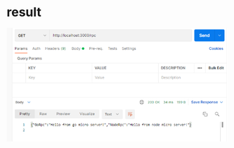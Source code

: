 # result
![img](https://github.com/sjy-dv/grpc-language-connecting/blob/master/img/20210913173615.png?raw=true)
